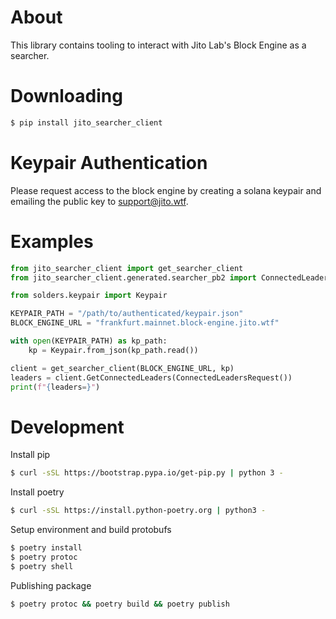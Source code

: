 # About
This library contains tooling to interact with Jito Lab's Block Engine as a searcher.

# Downloading
```bash
$ pip install jito_searcher_client
```

# Keypair Authentication
Please request access to the block engine by creating a solana keypair and emailing the public key to support@jito.wtf.

# Examples

```python
from jito_searcher_client import get_searcher_client
from jito_searcher_client.generated.searcher_pb2 import ConnectedLeadersRequest

from solders.keypair import Keypair

KEYPAIR_PATH = "/path/to/authenticated/keypair.json"
BLOCK_ENGINE_URL = "frankfurt.mainnet.block-engine.jito.wtf"

with open(KEYPAIR_PATH) as kp_path:
    kp = Keypair.from_json(kp_path.read())

client = get_searcher_client(BLOCK_ENGINE_URL, kp)
leaders = client.GetConnectedLeaders(ConnectedLeadersRequest())
print(f"{leaders=}")
```

# Development

Install pip
```bash
$ curl -sSL https://bootstrap.pypa.io/get-pip.py | python 3 -
```

Install poetry
```bash
$ curl -sSL https://install.python-poetry.org | python3 -
```

Setup environment and build protobufs
```bash
$ poetry install
$ poetry protoc
$ poetry shell
```

Publishing package
```bash
$ poetry protoc && poetry build && poetry publish
```
